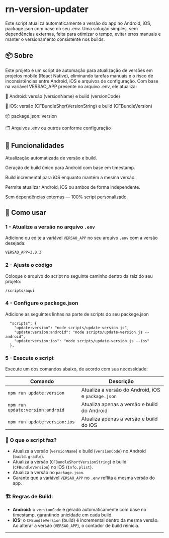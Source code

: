 # rn-version-updater
Este script atualiza automaticamente a versão do app no Android, iOS, package.json com base no seu .env. Uma solução simples, sem dependências externas, feita para otimizar o tempo, evitar erros manuais e manter o versionamento consistente nos builds.


## 📦 Sobre
Este projeto é um script de automação para atualização de versões em projetos mobile (React Native), eliminando tarefas manuais e o risco de inconsistências entre Android, iOS e arquivos de configuração. Com base na variável VERSAO_APP presente no arquivo .env, ele atualiza:

📱 Android: versão (versionName) e build (versionCode)

🍎 iOS: versão (CFBundleShortVersionString) e build (CFBundleVersion)

📦 package.json: version

🗂️ Arquivos .env ou outros conforme configuração

## 🚀 Funcionalidades

Atualização automatizada de versão e build.

Geração de build único para Android com base em timestamp.

Build incremental para iOS enquanto mantém a mesma versão.

Permite atualizar Android, iOS ou ambos de forma independente.

Sem dependências externas — 100% script personalizado.


## 🚀 Como usar

### 1 - **Atualize a versão no arquivo `.env`**

Adicione ou edite a variável `VERSAO_APP` no seu arquivo `.env` com a versão desejada:

```env
VERSAO_APP=3.0.3
```

### 2 - **Ajuste o código**

Coloque o arquivo do script no seguinte caminho dentro da raiz do seu projeto:


```
/scripts/aqui
```

### 4 - **Configure o packege.json**

Adicione as seguintes linhas na parte de scripts do seu packege.json

```
  "scripts": {
    "update:version": "node scripts/update-version.js",
    "update:version:android": "node scripts/update-version.js --android",
    "update:version:ios": "node scripts/update-version.js --ios"
  },
```

### 5 - **Execute o script**

Execute um dos comandos abaixo, de acordo com sua necessidade:

| Comando                          | Descrição                                          |
| -------------------------------- | -------------------------------------------------- |
| `npm run update:version`         | Atualiza a versão do Android, iOS e `package.json` |
| `npm run update:version:android` | Atualiza apenas a versão e build do Android        |
| `npm run update:version:ios`     | Atualiza apenas a versão e build do iOS            |

### 🔧 **O que o script faz?**

* Atualiza a versão (`versionName`) e build (`versionCode`) no Android (`build.gradle`).
* Atualiza a versão (`CFBundleShortVersionString`) e build (`CFBundleVersion`) no iOS (`Info.plist`).
* Atualiza a versão no `package.json`.
* Garante que a variável `VERSAO_APP` no `.env` reflita a mesma versão do app.

### 🏗️ **Regras de Build:**

* **Android:** o `versionCode` é gerado automaticamente com base no timestamp, garantindo unicidade em cada build.
* **iOS:** o `CFBundleVersion` (build) é incremental dentro da mesma versão. Ao alterar a versão (`VERSAO_APP`), o contador de build reinicia.

---
